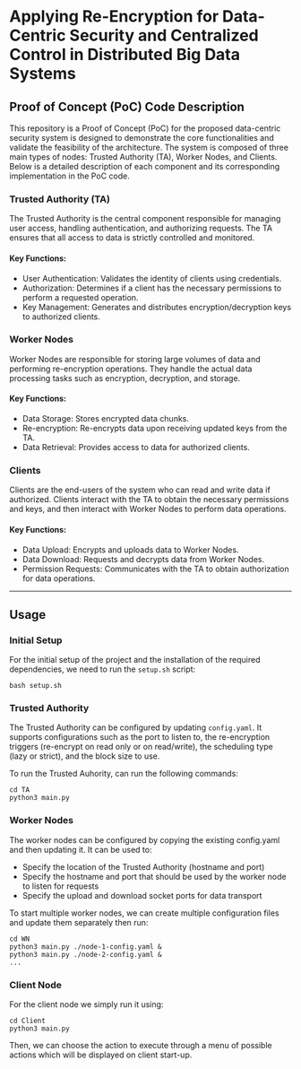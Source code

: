 # Applying Re-Encryption for Data-Centric Security and Centralized Control in Distributed Big Data Systems
## Proof of Concept (PoC) Code Description
This repository is a Proof of Concept (PoC) for the proposed data-centric security system is designed to demonstrate the core functionalities and validate the feasibility of the architecture. The system is composed of three main types of nodes: Trusted Authority (TA), Worker Nodes, and Clients. Below is a detailed description of each component and its corresponding implementation in the PoC code.

### Trusted Authority (TA)
The Trusted Authority is the central component responsible for managing user access, handling authentication, and authorizing requests. The TA ensures that all access to data is strictly controlled and monitored.

#### Key Functions:

* User Authentication: Validates the identity of clients using credentials.
* Authorization: Determines if a client has the necessary permissions to perform a requested operation.
* Key Management: Generates and distributes encryption/decryption keys to authorized clients.

### Worker Nodes
Worker Nodes are responsible for storing large volumes of data and performing re-encryption operations. They handle the actual data processing tasks such as encryption, decryption, and storage.

#### Key Functions:

* Data Storage: Stores encrypted data chunks.
* Re-encryption: Re-encrypts data upon receiving updated keys from the TA.
* Data Retrieval: Provides access to data for authorized clients.

### Clients
Clients are the end-users of the system who can read and write data if authorized. Clients interact with the TA to obtain the necessary permissions and keys, and then interact with Worker Nodes to perform data operations.

#### Key Functions:
* Data Upload: Encrypts and uploads data to Worker Nodes.
* Data Download: Requests and decrypts data from Worker Nodes.
* Permission Requests: Communicates with the TA to obtain authorization for data operations.

---

## Usage

### Initial Setup
For the initial setup of the project and the installation of the required dependencies, we need to run the `setup.sh` script:

```
bash setup.sh
```

### Trusted Authority
The Trusted Authority can be configured by updating `config.yaml`. It supports configurations such as the port to listen to, the re-encryption triggers (re-encrypt on read only or on read/write), the scheduling type (lazy or strict), and the block size to use.

To run the Trusted Auhority, can run the following commands:

```
cd TA
python3 main.py
```

### Worker Nodes
The worker nodes can be configured by copying the existing config.yaml and then updating it. It can be used to:
* Specify the location of the Trusted Authority (hostname and port)
* Specify the hostname and port that should be used by the worker node to listen for requests
* Specify the upload and download socket ports for data transport

To start multiple worker nodes, we can create multiple configuration files and update them separately then run:

```
cd WN
python3 main.py ./node-1-config.yaml &
python3 main.py ./node-2-config.yaml &
...
```

### Client Node
For the client node we simply run it using:

```
cd Client
python3 main.py
```

Then, we can choose the action to execute through a menu of possible actions which will be displayed on client start-up.
